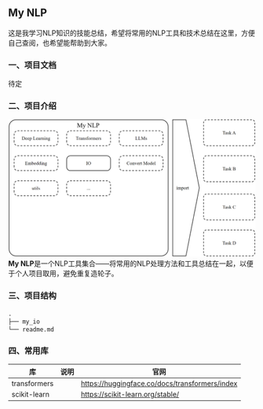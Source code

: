 ## My NLP
这是我学习NLP知识的技能总结，希望将常用的NLP工具和技术总结在这里，方便自己查阅，也希望能帮助到大家。

### 一、项目文档
待定

### 二、项目介绍
![项目结构图](./document/项目结构.png)
**My NLP**是一个NLP工具集合——将常用的NLP处理方法和工具总结在一起，以便于个人项目取用，避免重复造轮子。

### 三、项目结构

```text
.
├── my_io
└── readme.md
```

### 四、常用库
| 库            | 说明 | 官网 |
|--------------|--| ---- |
| transformers |  | https://huggingface.co/docs/transformers/index |
| scikit-learn | | https://scikit-learn.org/stable/ |
